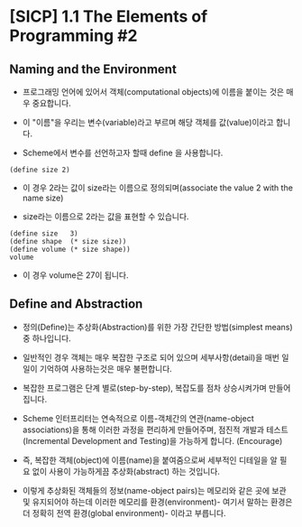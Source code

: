 # [SICP] 1.1 The Elements of Programming #2

## Naming and the Environment
- 프로그래밍 언어에 있어서 객체(computational objects)에 이름을 붙이는 것은 매우 중요합니다.

- 이 "이름"을 우리는 변수(variable)라고 부르며 해당 객체를 값(value)이라고 합니다. 

- Scheme에서 변수를 선언하고자 할때 define 을 사용합니다.
```
(define size 2)
```
- 이 경우 2라는 값이 size라는 이름으로 정의되며(associate the value 2 with the name size)

- size라는 이름으로 2라는 값을 표현할 수 있습니다.
```
(define size   3)
(define shape  (* size size))
(define volume (* size shape))
volume
```
- 이 경우 volume은 27이 됩니다.

 

## Define and Abstraction
- 정의(Define)는 추상화(Abstraction)를 위한 가장 간단한 방법(simplest means) 중 하나입니다.

- 일반적인 경우 객체는 매우 복잡한 구조로 되어 있으며 세부사항(detail)을 매번 일일이 기억하여 사용하는것은 매우 불편합니다.

- 복잡한 프로그램은 단계 별로(step-by-step), 복잡도를 점차 상승시켜가며 만들어집니다. 

- Scheme 인터프리터는 연속적으로 이름-객체간의 연관(name-object associations)을 통해 이러한 과정을 편리하게 만들어주며, 점진적 개발과 테스트(Incremental Development and Testing)을 가능하게 합니다. (Encourage)

- 즉, 복잡한 객체(object)에 이름(name)을 붙여줌으로써 세부적인 디테일을 알 필요 없이 사용이 가능하게끔 추상화(abstract) 하는 것입니다. 

- 이렇게 추상화된 객체들의 정보(name-object pairs)는 메모리와 같은 곳에 보관 및 유지되어야 하는데 이러한 메모리를 환경(environment)- 여기서 말하는 환경은 더 정확히 전역 환경(global environment)- 이라고 부릅니다.